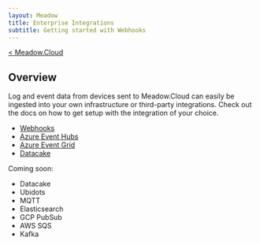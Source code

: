 ```yaml
---
layout: Meadow
title: Enterprise Integrations
subtitle: Getting started with Webhooks
---
```

[< Meadow.Cloud](../)  
## Overview
Log and event data from devices sent to Meadow.Cloud can easily be ingested into your own infrastructure or third-party integrations. Check out the docs on how to get setup with the integration of your choice.

* [Webhooks](Webhooks/)
* [Azure Event Hubs](AzureEventHubs)
* [Azure Event Grid](AzureEventGrid)
* [Datacake](Datacake)

Coming soon:
* Datacake
* Ubidots
* MQTT
* Elasticsearch
* GCP PubSub
* AWS SQS
* Kafka
